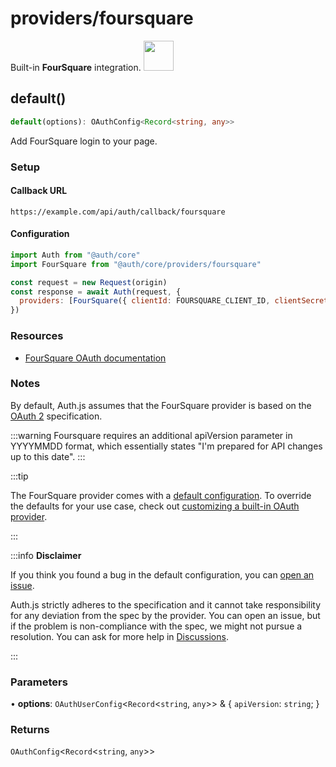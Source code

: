 # providers/foursquare

<div style={{backgroundColor: "#000", display: "flex", justifyContent: "space-between", color: "#fff", padding: 16}}>
<span>Built-in <b>FourSquare</b> integration.</span>
<a href="https://foursquare.com">
  <img style={{display: "block"}} src="https://authjs.dev/img/providers/foursquare.svg" height="48" width="48"/>
</a>
</div>

## default()

```ts
default(options): OAuthConfig<Record<string, any>>
```

Add FourSquare login to your page.

### Setup

#### Callback URL
```
https://example.com/api/auth/callback/foursquare
```

#### Configuration
```js
import Auth from "@auth/core"
import FourSquare from "@auth/core/providers/foursquare"

const request = new Request(origin)
const response = await Auth(request, {
  providers: [FourSquare({ clientId: FOURSQUARE_CLIENT_ID, clientSecret: FOURSQUARE_CLIENT_SECRET })],
})
```

### Resources

 - [FourSquare OAuth documentation](https://developer.foursquare.com/docs/places-api/authentication/#web-applications)

### Notes

By default, Auth.js assumes that the FourSquare provider is
based on the [OAuth 2](https://www.rfc-editor.org/rfc/rfc6749.html) specification.

:::warning
Foursquare requires an additional apiVersion parameter in YYYYMMDD format, which essentially states "I'm prepared for API changes up to this date".
:::

:::tip

The FourSquare provider comes with a [default configuration](https://github.com/nextauthjs/next-auth/blob/main/packages/core/src/providers/foursquare.ts).
To override the defaults for your use case, check out [customizing a built-in OAuth provider](https://authjs.dev/guides/providers/custom-provider#override-default-options).

:::

:::info **Disclaimer**

If you think you found a bug in the default configuration, you can [open an issue](https://authjs.dev/new/provider-issue).

Auth.js strictly adheres to the specification and it cannot take responsibility for any deviation from
the spec by the provider. You can open an issue, but if the problem is non-compliance with the spec,
we might not pursue a resolution. You can ask for more help in [Discussions](https://authjs.dev/new/github-discussions).

:::

### Parameters

• **options**: `OAuthUserConfig`\<`Record`\<`string`, `any`\>\> & \{
  `apiVersion`: `string`;
  }

### Returns

`OAuthConfig`\<`Record`\<`string`, `any`\>\>
